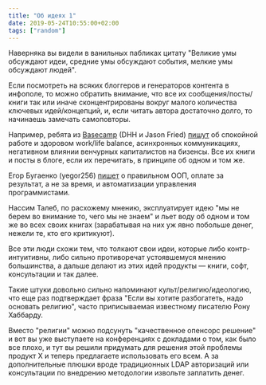 ```yaml
---
title: "Об идеях 1"
date: 2019-05-24T10:55:00+02:00
tags: ["random"]
---
```


Наверняка вы видели в ванильных пабликах цитату "Великие умы обсуждают идеи, средние умы обсуждают события, мелкие умы обсуждают людей".

Если посмотреть на всяких блоггеров и генераторов контента в инфополе, то можно обратить внимание, что все их сообщения/посты/книги так или иначе сконцентрированы вокруг малого количества ключевых идей/концепций, и, если читать автора достаточно долго, то начинаешь замечать самоповторы. 

Например, ребята из [Basecamp](https://basecamp.com) (DHH и Jason Fried) [пишут](https://m.signalvnoise.com) об спокойной работе и здоровом work/life balance, асинхронных коммуникациях, негативном влиянии венчурных капиталистов на бизенсы. Все их книги и посты в блоге, если их перечитать, в принципе об одном и том же.

Егор Бугаенко (yegor256) [пишет](https://www.yegor256.com) о правильном ООП, оплате за результат, а не за время, и автоматизации управления программистами. 

Нассим Талеб, по расхожему мнению, эксплуатирует идею "мы не берем во внимание то, чего мы не знаем" и льет воду об одном и том же во всех своих книгах (зарабатывая на них уж явно побольше денег, нежели те, кто его критикуют).

Все эти люди схожи тем, что толкают свои идеи, которые либо контр-интуитивны, либо сильно противоречат устоявшемуся мнению большинства, а дальше делают из этих идей продукты — книги, софт, консультации и так далее.

Такие штуки довольно сильно напоминают культ/религию/идеологию, что еще раз подтверждает фраза "Если вы хотите разбогатеть, надо основать религию", часто приписываемая известному писателю Рону Хаббарду.

Вместо "религии" можно подсунуть "качественное опенсорс решение" и вот вы уже выступаете на конференциях с докладами о том, как было все плохо, и тут вы решили придумать для решения этой проблемы продукт Х и теперь предлагаете использовать его всем. А за дополнительные плюшки вроде традиционных LDAP авторизаций или консультации по внедрению методологии извольте заплатить денег.